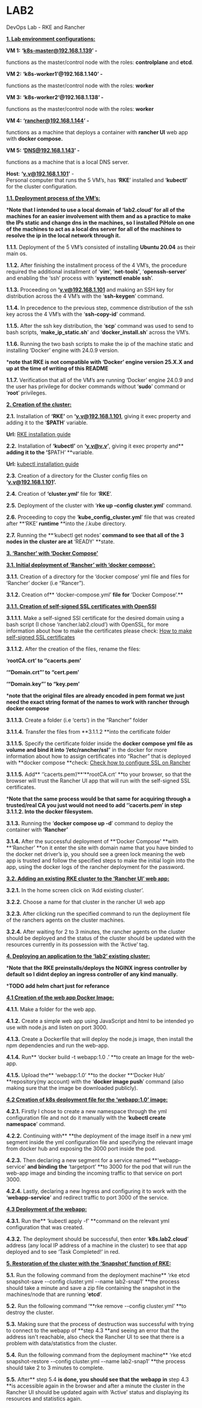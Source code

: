 # LAB2
DevOps Lab - RKE and Rancher

**<span style="text-decoration:underline;">1. Lab environment configurations:</span>**

**VM 1:** **‘k8s-master@192.168.1.139’ -**

functions as the master/control node with the roles: **controlplane** and **etcd**.

**VM 2:** **‘k8s-worker1’@192.168.1.140’ -** 

functions as the master/control node with the roles: **worker**

**VM 3:** **‘k8s-worker2‘@192.168.1.138‘ -** 

functions as the master/control node with the roles: **worker**

**VM 4:** **‘rancher@192.168.1.144’ -**

functions as a machine that deploys a container with **rancher UI** web app with **docker compose.**

**VM 5: ‘DNS@192.168.1.143’ -**

functions as a machine that is a local DNS server.

**Host**: **‘v.v@192.168.1.101’**  - \
Personal computer that runs the 5 VM’s, has ‘**RKE**’ installed and ‘**kubectl’** for the cluster configuration.

**<span style="text-decoration:underline;">1.1. Deployment process of the VM’s:</span>**

***Note that I intended to use a local domain of ‘lab2.cloud’ for all of the machines for an easier involvement with them and as a practice to make the IPs static and change dns in the machines, so I installed PiHole on one of the machines to act as a local dns server for all of the machines to resolve the ip in the local network through it.**

**1.1.1.** Deployment of the 5 VM’s consisted of  installing **Ubuntu 20.04** as their main os.

**1.1.2.** After finishing the installment process of the 4 VM’s, the procedure required the additional installment of ‘**vim**’, ‘**net-tools’**, ’**openssh-server**’ and enabling the ‘ssh’ process with ‘**systemctl enable ssh**’.

**1.1.3.** Proceeding on  **‘v.v@192.168.1.101** and making an SSH key for distribution across the 4 VM’s with the ‘**ssh-keygen**’ command.

**1.1.4.** In precedence to the previous step, commence distribution of the ssh key across the 4 VM’s with the ‘**ssh-copy-id**’ command.

**1.1.5.** After the ssh key distribution, the ‘**scp**’ command was used  to send to bash scripts, ‘**make_ip_static.sh**’ and ‘**docker_install.sh**’ across the VM’s.

**1.1.6.** Running the two bash scripts to make the ip of the machine static and installing ‘Docker’ engine with 24.0.9 version. 

***note that RKE is not compatible with ‘Docker’ engine version 25.X.X and up at the time of writing of this README**

**1.1.7.** Verification that all of the VM’s are running ‘Docker’ engine 24.0.9 and the user has privilege for docker commands without ‘**sudo**’ command or ‘**root**’ privileges.

**<span style="text-decoration:underline;">2. Creation of the cluster:</span>**

**2.1.** Installation of **‘RKE’** on **‘v.v@192.168.1.101**, giving it exec property and adding it to the ‘**$PATH**’ variable.

**Url:** [RKE installation guide](https://github.com/rancher/rke)

**2.2.** Installation of **‘kubectl’** on **‘v.v@v.v’**, giving it exec property and** **adding it to the ‘**$PATH’ **variable.

**Url:** [kubectl installation guide](https://kubernetes.io/docs/tasks/tools/install-kubectl-linux/#install-using-native-package-management) 

**2.3.** Creation of a directory for the Cluster config files on **‘v.v@192.168.1.101’.**

**2.4.** Creation of **‘cluster.yml’** file for ‘**RKE**’.

**2.5.** Deployment of the cluster with ‘**rke up –config cluster.yml**’ command.

**2.6.** Proceeding to copy the ‘**kube_config_cluster.yml**’ file that was created after **‘RKE’ **runtime** **into the /.kube directory.

**2.7.** Running the **‘kubectl get nodes’ **command to see that all of the 3 nodes in the cluster are at** ‘READY’ **state.

**<span style="text-decoration:underline;">3. ‘Rancher’ with ‘Docker Compose’</span>**

**<span style="text-decoration:underline;">3.1. Initial deployment of ‘Rancher’ with ‘docker compose’:</span>**

**3.1.1.** Creation of a directory for the ‘docker compose’ yml file and files for ‘Rancher’ docker (i.e “Rancer”).

**3.1.2.** Creation of** ‘docker-compose.yml’ **file** **for** ‘Docker Compose’.**

**<span style="text-decoration:underline;">3.1.1. Creation of self-signed SSL certificates with OpenSSl</span>**

**3.1.1.1.** Make a self-signed SSl certificate for the desired domain using a bash script (I chose ‘rancher.lab2.cloud’) with OpenSSL, for more information about how to make the certificates please check: [How to make self-signed SSL certificates](https://devopscube.com/create-self-signed-certificates-openssl/)

**3.1.1.2.** After the creation of the files, rename the files:

‘**rootCA.crt’ **to** ‘’cacerts.pem’**

**‘“Domain.crt”’ **to** “cert.pem’**

**‘“Domain.key”’ **to** “key.pem’**

***note that the original files are already encoded in pem format we just need the exact string format of the names to work with rancher through docker compose**

**3.1.1.3.** Create a folder (i.e ‘certs’) in the “Rancher” folder

**3.1.1.4.** Transfer the files from **3.1.1.2 **into the certificate folder

**3.1.1.5.** Specify the certificate folder inside the **docker compose yml **file as volume and bind it into ‘**/etc/rancher/ssl**” in the docker for more information about how to assign certificates into “Racher” that is deployed with **docker compose **check: [Check how to configure SSL on Rancher](https://ranchermanager.docs.rancher.com/getting-started/installation-and-upgrade/other-installation-methods/rancher-on-a-single-node-with-docker#option-b-bring-your-own-certificate-self-signed)

**3.1.1.5.** Add**  ‘’cacerts.pem’/**‘**rootCA.crt’ **to your browser, so that the browser will trust the Rancher UI app that will  run with the self-signed SSL certificates.

***Note that the same process would be that same for acquiring through a trusted/real CA you just would not need to add ‘’cacerts.pem’ in step 3.1.1.2. Into the docker filesystem.**

**3.1.3.** Running the ‘**docker compose up -d**’ command to deploy the container with **‘Rancher’**

**3.1.4.** After the successful deployment of **‘Docker Compose’ **with **‘Rancher’ **on it enter the site with domain name that you have binded to the docker net driver’s ip, you should see a green lock meaning the web app is trusted and follow the specified steps to make the initial login into the app, using the docker logs of the rancher deployment for the password.

**<span style="text-decoration:underline;">3.2. Adding an existing RKE cluster to the ‘Rancher UI’ web app:</span>**

**3.2.1.** In the home screen click on ‘Add existing cluster’.

**3.2.2.** Choose a name for that cluster in the rancher UI web app 

**3.2.3.** After clicking run the specified command to run the deployment file of the ranchers agents on the cluster machines.

**3.2.4.** After waiting for 2 to 3 minutes, the rancher agents on the cluster should be deployed and the status of the cluster should be updated with the resources currently in its possession with the ‘Active’ tag.

**<span style="text-decoration:underline;">4. Deploying an application to the ‘lab2’ existing cluster:</span>**

***Note that the RKE preinstalls/deploys the NGINX ingress controller by default so I didnt deploy an ingress controller of any kind manually.**

***TODO add helm chart just for referance**

**<span style="text-decoration:underline;">4.1 Creation of the web app Docker Image:</span>**

**4.1.1.** Make a folder for the web app.

**4.1.2.** Create a simple web app using JavaScript and html to be intended yo use with node.js and listen on port 3000.

**4.1.3.** Create a Dockerfile that will deploy the node.js image, then install the npm dependencies and run the web-app.

**4.1.4.** Run** ‘docker build -t webapp:1.0 .’ **to create an Image for the web-app.

**4.1.5.** Upload the** ‘webapp:1.0’ **to the docker **‘Docker Hub’ **repository(my account) with the ‘**docker image push**’ command (also making sure that the image be downloaded publicly).

**<span style="text-decoration:underline;">4.2 Creation of k8s deployment file for the ‘webapp:1.0’ image:</span>**

**4.2.1.** Firstly I chose to create a new namespace through the yml configuration file and not do it manually with the ‘**kubectl create namespace**’ command.

**4.2.2.** Continuing with** **the deployment of the image itself in a new yml segment inside the yml configuration file and specifying the relevant image from docker hub and exposing the 3000 port inside the pod.

**4.2.3.** Then declaring a new segment for a service named **‘webapp-service’ **and binding the** ‘targetport’ **to 3000 for the pod that will run the web-app image and binding the incoming traffic to that service on port 3000.

**4.2.4.** Lastly, declaring a new Ingress and configuring it to work with the ‘**webapp-service**’ and redirect traffic to port 3000 of the service.

 

**<span style="text-decoration:underline;">4.3 Deployment of the webapp:</span>**

**4.3.1.** Run the** ‘kubectl apply -f’ **command on the relevant yml configuration that was created.

**4.3.2.** The deployment should be successful, then enter ‘**k8s.lab2.cloud**’ address (any local IP address of a machine in the cluster) to see that app deployed and to see ‘Task Completed!’ in red.

**<span style="text-decoration:underline;">5. Restoration of the cluster with the ‘Snapshot’ function of RKE:</span>**

**5.1.** Run the following command from the deployment machine** ‘rke etcd snapshot-save --config cluster.yml --name lab2-snap1’ **the process should take a minute and save a zip file containing the snapshot in the machines/node that are running ‘**etcd**’.

**5.2.** Run the following command ‘**rke remove --config cluster.yml’ **to destroy the cluster. 

**5.3.** Making sure that the process of destruction was successful with trying to connect to the webapp of **step 4.3 **and seeing an error that the address isn't reachable, also check the Rancher UI to see that there is a problem with data/statistics from the cluster.

**5.4.** Run the following command from the deployment machine** ‘rke etcd snapshot-restore --config cluster.yml --name lab2-snap1’ **the process should take 2 to 3 minutes to complete.

**5.5.** After** step 5.4 **is done, you should see that the** **webapp in** step 4.3 **is accessible again in the browser and after a minute the cluster in the Rancher UI should be updated again with  ‘Active’ status and displaying its resources and statistics again. 
